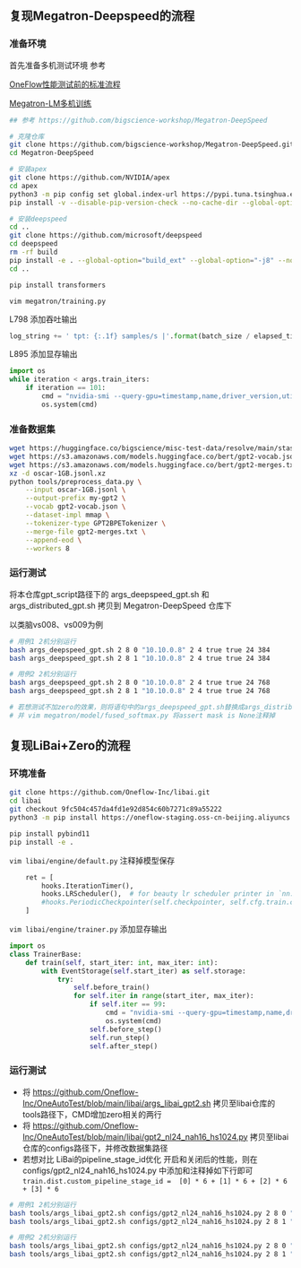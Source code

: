 ## 复现Megatron-Deepspeed的流程
### 准备环境

首先准备多机测试环境 参考

[OneFlow性能测试前的标准流程](https://github.com/Oneflow-Inc/OneTeam/issues/478)

[Megatron-LM多机训练](https://github.com/Oneflow-Inc/OneTeam/issues/328#issuecomment-820375669)

```bash
## 参考 https://github.com/bigscience-workshop/Megatron-DeepSpeed

# 克隆仓库
git clone https://github.com/bigscience-workshop/Megatron-DeepSpeed.git
cd Megatron-DeepSpeed

# 安装apex
git clone https://github.com/NVIDIA/apex
cd apex
python3 -m pip config set global.index-url https://pypi.tuna.tsinghua.edu.cn/simple
pip install -v --disable-pip-version-check --no-cache-dir --global-option="--cpp_ext" --global-option="--cuda_ext" ./ # 多机都要安装

# 安装deepspeed
cd ..
git clone https://github.com/microsoft/deepspeed
cd deepspeed
rm -rf build
pip install -e . --global-option="build_ext" --global-option="-j8" --no-cache -v --disable-pip-version-check # 多机都要安装
cd ..

pip install transformers
```
`vim megatron/training.py` 

L798 添加吞吐输出
```python
log_string += ' tpt: {:.1f} samples/s |'.format(batch_size / elapsed_time_per_iteration)
```
L895 添加显存输出
```python
import os
while iteration < args.train_iters:
    if iteration == 101:
        cmd = "nvidia-smi --query-gpu=timestamp,name,driver_version,utilization.gpu,utilization.memory,memory.total,memory.free,memory.used --format=csv"
        os.system(cmd)
```

### 准备数据集
```bash
wget https://huggingface.co/bigscience/misc-test-data/resolve/main/stas/oscar-1GB.jsonl.xz
wget https://s3.amazonaws.com/models.huggingface.co/bert/gpt2-vocab.json
wget https://s3.amazonaws.com/models.huggingface.co/bert/gpt2-merges.txt
xz -d oscar-1GB.jsonl.xz
python tools/preprocess_data.py \
    --input oscar-1GB.jsonl \
    --output-prefix my-gpt2 \
    --vocab gpt2-vocab.json \
    --dataset-impl mmap \
    --tokenizer-type GPT2BPETokenizer \
    --merge-file gpt2-merges.txt \
    --append-eod \
    --workers 8
```

### 运行测试
将本仓库gpt_script路径下的 args_deepspeed_gpt.sh 和 args_distributed_gpt.sh 拷贝到 Megatron-DeepSpeed 仓库下

以类脑vs008、vs009为例
```bash
# 用例1 2机分别运行
bash args_deepspeed_gpt.sh 2 8 0 "10.10.0.8" 2 4 true true 24 384
bash args_deepspeed_gpt.sh 2 8 1 "10.10.0.8" 2 4 true true 24 384

# 用例2 2机分别运行
bash args_deepspeed_gpt.sh 2 8 0 "10.10.0.8" 2 4 true true 24 768
bash args_deepspeed_gpt.sh 2 8 1 "10.10.0.8" 2 4 true true 24 768

# 若想测试不加zero的效果，则将语句中的args_deepspeed_gpt.sh替换成args_distributed_gpt.sh
# 并 vim megatron/model/fused_softmax.py 将assert mask is None注释掉
```

## 复现LiBai+Zero的流程
### 环境准备
```bash
git clone https://github.com/Oneflow-Inc/libai.git
cd libai
git checkout 9fc504c457da4fd1e92d854c60b7271c89a55222
python3 -m pip install https://oneflow-staging.oss-cn-beijing.aliyuncs.com/canary/commit/55b822e4d3c88757d11077d7546981309125c73f/cu112/oneflow-0.8.0%2Bcu112.git.55b822e4-cp38-cp38-manylinux_2_17_x86_64.manylinux2014_x86_64.whl

pip install pybind11
pip install -e .
```
`vim libai/engine/default.py` 注释掉模型保存
```python
    ret = [
        hooks.IterationTimer(),
        hooks.LRScheduler(),  # for beauty lr scheduler printer in `nn.Graph` mode
        #hooks.PeriodicCheckpointer(self.checkpointer, self.cfg.train.checkpointer.period),
    ]
```
`vim libai/engine/trainer.py` 添加显存输出
```python
import os
class TrainerBase:
    def train(self, start_iter: int, max_iter: int):
        with EventStorage(self.start_iter) as self.storage:
            try:
                self.before_train()
                for self.iter in range(start_iter, max_iter):
                    if self.iter == 99:
                        cmd = "nvidia-smi --query-gpu=timestamp,name,driver_version,utilization.gpu,utilization.memory,memory.total,memory.free,memory.used --format=csv"
                        os.system(cmd)
                    self.before_step()
                    self.run_step()
                    self.after_step()
```
### 运行测试
- 将 https://github.com/Oneflow-Inc/OneAutoTest/blob/main/libai/args_libai_gpt2.sh 拷贝至libai仓库的tools路径下，CMD增加zero相关的两行
- 将 https://github.com/Oneflow-Inc/OneAutoTest/blob/main/libai/gpt2_nl24_nah16_hs1024.py 拷贝至libai仓库的configs路径下，并修改数据集路径
- 若想对比 LiBai的pipeline_stage_id优化 开启和关闭后的性能，则在 configs/gpt2_nl24_nah16_hs1024.py 中添加和注释掉如下行即可
`train.dist.custom_pipeline_stage_id =  [0] * 6 + [1] * 6 + [2] * 6 + [3] * 6`
```bash
# 用例1 2机分别运行
bash tools/args_libai_gpt2.sh configs/gpt2_nl24_nah16_hs1024.py 2 8 0 "10.10.0.8" 2 4 true true 24 384
bash tools/args_libai_gpt2.sh configs/gpt2_nl24_nah16_hs1024.py 2 8 1 "10.10.0.8" 2 4 true true 24 384

# 用例2 2机分别运行
bash tools/args_libai_gpt2.sh configs/gpt2_nl24_nah16_hs1024.py 2 8 0 "10.10.0.8" 2 4 true true 24 768
bash tools/args_libai_gpt2.sh configs/gpt2_nl24_nah16_hs1024.py 2 8 1 "10.10.0.8" 2 4 true true 24 768
```